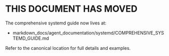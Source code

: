 <!-- MOVED_TO: markdown_docs/agent_documentation/systemd/COMPREHENSIVE_SYSTEMD_GUIDE.md -->

# THIS DOCUMENT HAS MOVED

The comprehensive systemd guide now lives at:

- markdown_docs/agent_documentation/systemd/COMPREHENSIVE_SYSTEMD_GUIDE.md

Refer to the canonical location for full details and examples.

